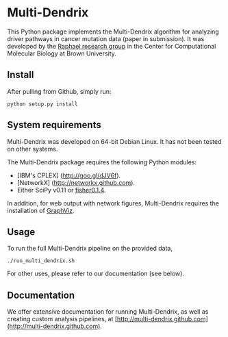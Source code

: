 Multi-Dendrix
=============

This Python package implements the Multi-Dendrix algorithm for analyzing driver pathways in cancer mutation data (paper in submission). It was developed by the [Raphael research group](http://compbio.cs.brown.edu) in the Center for Computational Molecular Biology at Brown University.

Install
--------
After pulling from Github, simply run:

  `python setup.py install`

System requirements
--------------------
Multi-Dendrix was developed on 64-bit Debian Linux. It has not been tested on other systems.

The Multi-Dendrix package requires the following Python modules:
  * [IBM's CPLEX] (http://goo.gl/dJV6f).
  * [NetworkX] (http://networkx.github.com).
  * Either SciPy v0.11 or [fisher0.1.4](http://goo.gl/zYrLr).

In addition, for web output with network figures, Multi-Dendrix requires the installation of [GraphViz](http://www.graphviz.org/).

Usage
------
To run the full Multi-Dendrix pipeline on the provided data,
   
   `./run_multi_dendrix.sh`

For other uses, please refer to our documentation (see below).

Documentation
--------------
We offer extensive documentation for running Multi-Dendrix, as well as creating custom analysis pipelines, at [http://multi-dendrix.github.com](http://multi-dendrix.github.com).

